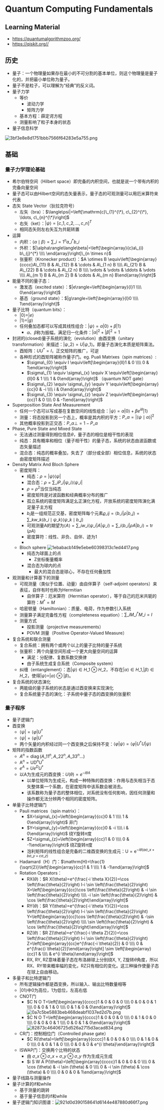 # Quantum Computing Fundamentals


<!--more-->

## Learning Material
- https://quantumalgorithmzoo.org/
- https://qiskit.org//


## 历史
- 量子：一个物理量如果存在最小的不可分割的基本单位，则这个物理量是量子化的，并把最小单位称为量子。
- 量子不是粒子，可以理解为“经典”的反义词。
- 量子力学
	- 等价
		- 波动力学
		- 矩阵力学
	- 基本方程：薛定谔方程
	- 测量影响了粒子本身的状态
- 量子信息科学

![3bf3e8e8d1751bbb7566f64283e5a755.png](../resources/44d0ebf582164cf2bbba45fee2b9dcbc.png)

## 基础
### 量子力学理论基础
- 希尔伯特空间（Hilbert space）即完备的内积空间，也就是说一个带有内积的完备向量空间
- 量子态可以由Hilbert空间的态矢量表示，量子态的可观测量可以用厄米算符来代表
- 态矢 State Vector（狄拉克符号）
	- 左矢（bra）：$\langle\psi|=\left[\mathrm{c}\_{1}^{\*}, c\_{2}^{\*}, \ldots, c\_{n}^{\*}\right]$
	- 右矢（ket）：$|\psi\rangle=\left[c\_{1}, c\_{2}, \ldots, c\_{n}\right]^{T}$
	- 相同态矢则左右矢互为共轭转置
- 运算
	- 内积：$\langle\alpha \mid \beta\rangle=\sum\_{i=1}^{n} a\_{i}^{*} b\_{i}$
	- 外积：$|\alpha\rangle\langle\beta|=\left[\begin{array}{c}a\_{i} b\_{j}^{*} \\\\ \end{array}\right]\_{n \times n}$
	- 张量积（Kronecker product）：$A \otimes B \equiv\left[\begin{array}{cccc}A\_{11} B & A\_{12} B & \cdots & A\_{1 n} B \\\\ A\_{21} B & A\_{22} B & \cdots & A\_{2 n} B \\\\ \vdots & \vdots & \ddots & \vdots \\\\ A\_{m 1} B & A\_{m 2} B & \cdots & A\_{m n} B\end{array}\right]$
- 能量不同的量子态：
	- 激发态（excited state）：$|e\rangle=\left[\begin{array}{l}1 \\\\ 0\end{array}\right]$
	- 基态（ground state）：$|g\rangle=\left[\begin{array}{l}0 \\\\ 1\end{array}\right]$
- 量子比特（quantum bits）：
	- $|0\rangle = |e\rangle$
	- $|1\rangle = |g\rangle$
	- 任何叠加态都可以写成其线性组合：$|\psi\rangle=\alpha|0\rangle+\beta|1\rangle$
		- $\alpha$、$\beta$称为振幅，满足归一化条件：$|\alpha|^{2}+|\beta|^{2}=1$
- 封闭的(closed)量子系统的演化（evolution）由酉变换（unitary transformation）来描述：$\left|\psi\_{2}\right\rangle=U\left|\psi\_{1}\right\rangle$。即量子态演化本质是矩阵乘法。
	- 酉矩阵：$U U^{*}=I$，正交矩阵的推广，可逆
	- 各种形式的酉矩阵被称作量子门。eg. Puali Matrixes（spin matrices）:
		- $\sigma\_{0} \equiv I \equiv\left[\begin{array}{ll}1 & 0 \\\\ 0 & 1\end{array}\right]$
		- $\sigma\_{1} \equiv \sigma\_{x} \equiv X \equiv\left[\begin{array}{ll}0 & 1 \\\\ 1 & 0\end{array}\right]$ （quantum NOT gate）
		- $\sigma\_{2} \equiv \sigma\_{y} \equiv Y \equiv\left[\begin{array}{cc}0 & -i \\\\ i & 0\end{array}\right]$
		- $\sigma\_{3} \equiv \sigma\_{z} \equiv Z \equiv\left[\begin{array}{cc}1 & 0 \\\\ 0 & -1\end{array}\right]$
- Superposition State And Measurement
	- 任何一个态可以写成基在复数空间的线性组合：$|\psi\rangle=\alpha|0\rangle+\beta e^{i \theta}|1\rangle$
	- 测量：将态投影到另一个态上，概率是其内积的平方：$P\_{\alpha}=|\langle\psi \mid \alpha\rangle|^{2}$
	- 其他概率投影到正交态：$P\_{\alpha \perp}=1-P\_{\alpha}$
- Phase, Pure State and Mixed State
	- 无法通过测量得到相位信息$\theta$，量子态的相位是相干性的表现
	- 纯态：具有概率和相位（量子相干性）的量子态，系统的状态由波函数或态矢量描述
	- 混合态：纯态的概率叠加，失去了（部分或全部）相位信息，系统的状态由密度矩阵描述
- Density Matrix And Bloch Sphere
	- 密度矩阵：
		- 纯态：$\rho=|\psi\rangle\langle\psi|$
		- 混合态：$\rho=\sum\_{i} P\_{i}\left|\psi\_{i}\right\rangle\left\langle\psi\_{i}\right|$
		- $\rho = \rho^2$当仅当纯态
		- 密度矩阵是对波函数和经典概率分布的推广
		- 孤立系统的密度矩阵满足幺正演化方程，开放系统的密度矩阵演化满足量子主方程
		- $b_i$是一组规范正交基，密度矩阵每个元素$\varrho\_{i j}=\left\langle b\_{i}|\rho| b\_{j}\right\rangle=\sum\_{k} w\_{k}\left\langle b\_{i} \mid \psi\_{k}\right\rangle\left\langle\psi\_{k} \mid b\_{j}\right\rangle$
		- 可观测量A的期望为$\langle A\rangle=\sum\_{i} w\_{i}\left\langle\psi\_{i}|A| \psi\_{i}\right\rangle=\sum\_{i}\left\langle b\_{i}|\rho A| b\_{i}\right\rangle=\operatorname{tr}(\rho A)$
		- 密度算符：线性、非负、自伴、迹为1
		- 
	- Bloch sphere ![1ebabacb149e5ebe60398313c1ed4417.png](../resources/29b2976731b145e3ba04838a3987cc8b.png)
		- 纯态为球面上的点
			- Z坐标衡量概率
		- 混合态为球内的点
			- 最大的混合态是球心，不存在任何叠加性
- 观测量和计算基下的测量
	- 可观测量（类似于位置、动量）由自伴算子（self-adjoint operators）来表征，自伴有时也称为Hermitian
		- 自伴算子：厄米算符（Hermitian operator），等于自己的厄米共轭的算符：$M^{\dagger}=M$
	- 哈密顿量（Hamiltonian）：质量、电荷，作为参数引入系统
	- 测量算子满足完备性方程（completeness equation）：$\sum\_{i} M\_{i}^{\dagger} M\_{i}=I$
	- 测量方式
		- 投影测量（projective measurements）
		- POVM 测量（Positive Operator-Valued Measure）
- 复合系统和联合测量
	- 复合系统：拥有两个或两个以上的量子比特的量子系统
	- 张量积：两个向量空间形成一个更大向量空间的运算
		- 满足：分配律、复数系数交换律
		- 由子系统生成复合系统（Composite system）
	- 纠缠（entanglement）：态$|\psi\rangle \in H\_{1} \otimes H\_{2}$，不存在$|\alpha\rangle \in H\_{1},|\beta\rangle \in H\_{2}$，使得$|\psi\rangle=|\alpha\rangle \otimes|\beta\rangle$。
- 复合系统的状态演化
	- 两能级的量子系统的状态是通过酉变换来实现演化
	- 复合系统量子态的演化：子系统中量子态的酉变换的张量积

### 量子程序
- 量子逻辑门
- 酉变换
	- $\langle\psi|=\left\langle\varphi\right| U ^{\dagger}$
	- $\langle\psi|=\left\langle\varphi\right| U ^{\dagger}$
	- 两个矢量的内积经过同一个酉变换之后保持不变：$\langle\varphi|\psi\rangle=\langle\varphi|U ^{\dagger}U| \psi\rangle$
- 矩阵的指数函数
	- $A^{n}=\operatorname{diag}\left(A\_{11}^{n}, A\_{22}^{n}, A\_{33}^{n} \ldots\right)$
	- $\mathrm{A}^{n}=\mathrm{UD}^{n} \mathrm{U}^{\dagger}$
	- $e^A=Ue^DU^\dagger$
	- 以A为生成元的酉变换：$U(\theta)=e^{-i\theta A}$
		- 以单位矩阵为生成元，构成一种特殊的酉变换：作用与态矢相当于态矢整体乘一个系数，在密度矩阵中该系数会被消去。
		- 该系数称为量子态的整体相位，对系统没有任何影响，因任何测量和操作都无法分辨两个相同的密度矩阵。
- 单量子比特逻辑门
	- Pauli matrices（spin matrix）：
		- $X=\sigma\_{x}=\left(\begin{array}{cc}0 & 1 \\\\ 1 & 0\end{array}\right)$ 非门
		- $Y=\sigma\_{y}=\left(\begin{array}{cc}0 & -i \\\\ i & 0\end{array}\right)$ 绕Y旋转$\pi$度
		- $Z=\sigma\_{z}=\left(\begin{array}{cc}1 & 0 \\\\ 0 & -1\end{array}\right)$ 绕Z旋转$\pi$度
		- 泡利矩阵的线性组合是完备的二维酉变换的生成元：$\mathrm{U}=\mathrm{e}^{-i \theta\left(a \sigma\_{x}+b \sigma\_{y}+c \sigma\_{z}\right)}$
	- Hadamard（H）门：$\mathrm{H}=\frac{1}{\sqrt{2}}\left[\begin{array}{cc}1 & 1 \\\\ 1 & -1\end{array}\right]$
	- Rotation Operators：
		- RX($\theta$)：$R X(\theta)=e^{\frac{-i \theta X}{2}}=\cos \left(\frac{\theta}{2}\right) I-i \sin \left(\frac{\theta}{2}\right) X=\left[\begin{array}{cc}\cos \left(\frac{\theta}{2}\right) & -i \sin \left(\frac{\theta}{2}\right) \\\\ -i \sin \left(\frac{\theta}{2}\right) & \cos \left(\frac{\theta}{2}\right)\end{array}\right]$
		- RY($\theta$)：$R Y(\theta)=e^{\frac{-i \theta Y}{2}}=\cos \left(\frac{\theta}{2}\right) I-i \sin \left(\frac{\theta}{2}\right) Y=\left[\begin{array}{cc}\cos \left(\frac{\theta}{2}\right) & -\sin \left(\frac{\theta}{2}\right) \\\\ \sin \left(\frac{\theta}{2}\right) & \cos \left(\frac{\theta}{2}\right)\end{array}\right]$
		- RZ($\theta$)：$R Z(\theta)=e^{\frac{-i \theta Z}{2}}=\cos \left(\frac{\theta}{2}\right) I-i \sin \left(\frac{\theta}{2}\right) Z=\left[\begin{array}{cc}e^{\frac{-i \theta}{2}} & 0 \\\\ 0 & e^{\frac{i \theta}{2}}\end{array}\right] \sim \left[\begin{array}{cc}1 & \\\\ & e^{i \theta}\end{array}\right]$
		- RX, RY, RZ意味着量子态在布洛赫球上分别绕X, Y, Z旋转$\theta$角度，所以RX、RY带来概率幅的变化，RZ只有相位的变化。这三种操作使量子态在球上自由移动。
- 多量子和比特逻辑门
	- 所有逻辑操作都是酉变换，所以输入、输出比特数量相等
	- $|01\rangle$中0为高位，1为低位，左高右低
	- CNOT门 
		- $C N O T=\left[\begin{array}{cccc}1 & 0 & 0 & 0 \\\\ 0 & 0 & 0 & 1 \\\\ 0 & 0 & 1 & 0 \\\\ 0 & 1 & 0 & 0\end{array}\right]$ ![0a7c5be5883beb468deabf1037ed2d7b.png](../resources/89401fef998f43a4bfe19f3175c5fe22.png)
		- $C N O T=\left[\begin{array}{cccc}1 & 0 & 0 & 0 \\\\ 0 & 1 & 0 & 0 \\\\ 0 & 0 & 0 & 1 \\\\ 0 & 0 & 1 & 0\end{array}\right]$ ![82873c46406725d526a2715d3acad834.png](../resources/9105b64524c64f99a41269e286f414e8.png)
	- CR门：控制相位门（Controlled phase gate）
		- $C R(\theta)=\left[\begin{array}{cccc}1 & 0 & 0 & 0 \\\\ 0 & 1 & 0 & 0 \\\\ 0 & 0 & 1 & 0 \\\\ 0 & 0 & 0 & e^{i \theta}\end{array}\right]$
	- ISWAP门：交换两个比特的状态
		- 由 $\sigma\_{x} \otimes \sigma\_{x}+\sigma\_{y} \otimes \sigma\_{y}$ 作为生成元生成
		- $i S W A P(\theta)=\left[\begin{array}{cccc}1 & 0 & 0 & 0 \\\\ 0 & \cos (\theta) & -i \sin (\theta) & 0 \\\\ 0 & -i \sin (\theta) & \cos (\theta) & 0 \\\\ 0 & 0 & 0 & 1\end{array}\right]$
- 量子线路与测量操作
- 量子计算的if和while
	- 基于测量的跳转
	- 基于量子信息的if和while
- 量子逻辑门知识图谱：![921d0d390158641d6144e487880d66f7.png](../resources/054c05e24c854fd89f4b2771b32caa7c.png)

